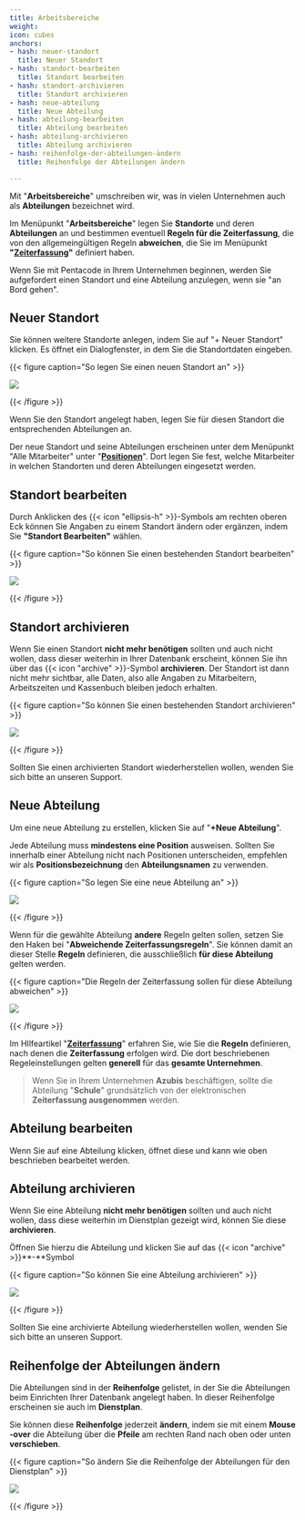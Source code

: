 ```yaml
---
title: Arbeitsbereiche
weight: 
icon: cubes
anchors:
- hash: neuer-standort
  title: Neuer Standort
- hash: standort-bearbeiten
  title: Standort bearbeiten
- hash: standort-archivieren
  title: Standort archivieren
- hash: neue-abteilung
  title: Neue Abteilung
- hash: abteilung-bearbeiten
  title: Abteilung bearbeiten
- hash: abteilung-archivieren
  title: Abteilung archivieren
- hash: reihenfolge-der-abteilungen-ändern
  title: Reihenfolge der Abteilungen ändern

---
```

Mit "**Arbeitsbereiche**" umschreiben wir, was in vielen Unternehmen auch als **Abteilungen** bezeichnet wird.

Im Menüpunkt "**Arbeitsbereiche**" legen Sie **Standorte** und deren **Abteilungen** an und bestimmen eventuell **Regeln für die Zeiterfassung**, die von den allgemeingültigen Regeln **abweichen**, die Sie im Menüpunkt **"**[**Zeiterfassung**](/hilfe/handbuch/einstellungen/zeiterfassung/)**"** definiert haben.

Wenn Sie mit Pentacode in Ihrem Unternehmen beginnen, werden Sie aufgefordert einen Standort und eine Abteilung anzulegen, wenn sie "an Bord gehen".

## Neuer Standort

Sie können weitere Standorte anlegen, indem Sie auf "+ Neuer Standort" klicken. Es öffnet ein Dialogfenster, in dem Sie die Standortdaten eingeben.

{{< figure caption="So legen Sie einen neuen Standort an" >}}

![](/uploads/neuer-standort.png)

{{< /figure >}}

Wenn Sie den Standort angelegt haben, legen Sie für diesen Standort die entsprechenden Abteilungen an.

Der neue Standort und seine Abteilungen erscheinen unter dem Menüpunkt "Alle Mitarbeiter" unter "[**Positionen**](/hilfe/handbuch/mitarbeiter-alle/positionen/)". Dort legen Sie fest, welche Mitarbeiter in welchen Standorten und deren Abteilungen eingesetzt werden.

## Standort bearbeiten

Durch Anklicken des {{< icon "ellipsis-h" >}}-Symbols am rechten oberen Eck können Sie Angaben zu einem Standort ändern oder ergänzen, indem Sie **"Standort Bearbeiten"** wählen.

{{< figure caption="So können Sie einen bestehenden Standort bearbeiten" >}}

![](/uploads/standort-bearbeiten.png)

{{< /figure >}}

## Standort archivieren

Wenn Sie einen Standort **nicht mehr benötigen** sollten und auch nicht wollen, dass dieser weiterhin in Ihrer Datenbank erscheint, können Sie ihn über das {{< icon "archive" >}}-Symbol **archivieren**. Der Standort ist dann nicht mehr sichtbar, alle Daten, also alle Angaben zu Mitarbeitern, Arbeitszeiten und Kassenbuch bleiben jedoch erhalten.

{{< figure caption="So können Sie einen bestehenden Standort archivieren" >}}

![](/uploads/standort-archivieren.png)

{{< /figure >}}

Sollten Sie einen archivierten Standort wiederherstellen wollen, wenden Sie sich bitte an unseren Support.

## Neue Abteilung

Um eine neue Abteilung zu erstellen, klicken Sie auf "**+Neue Abteilung**".

Jede Abteilung muss **mindestens eine Position** ausweisen. Sollten Sie innerhalb einer Abteilung nicht nach Positionen unterscheiden, empfehlen wir als **Positionsbezeichnung** den **Abteilungsnamen** zu verwenden.

{{< figure caption="So legen Sie eine neue Abteilung an" >}}

![](/uploads/neue-abteilung.png)

{{< /figure >}}

Wenn für die gewählte Abteilung **andere** Regeln gelten sollen, setzen Sie den Haken bei "**Abweichende Zeiterfassungsregeln**". Sie können damit an dieser Stelle **Regeln** definieren, die ausschließlich **für diese Abteilung** gelten werden.

{{< figure caption="Die Regeln der Zeiterfassung sollen für diese Abteilung abweichen" >}}

![](/uploads/abw-ze.png)

{{< /figure >}}

Im HIlfeartikel "[**Zeiterfassung**](/hilfe/handbuch/einstellungen/zeiterfassung/)" erfahren Sie, wie Sie die **Regeln** definieren, nach denen die **Zeiterfassung** erfolgen wird. Die dort beschriebenen Regeleinstellungen gelten **generell** für das **gesamte Unternehmen**.

> Wenn Sie in Ihrem Unternehmen **Azubis** beschäftigen, sollte die Abteilung "**Schule**" grundsätzlich von der elektronischen **Zeiterfassung ausgenommen** werden.

## Abteilung bearbeiten

Wenn Sie auf eine Abteilung klicken, öffnet diese und kann wie oben beschrieben bearbeitet werden.

## Abteilung archivieren

Wenn Sie eine Abteilung **nicht mehr benötigen** sollten und auch nicht wollen, dass diese weiterhin im Dienstplan gezeigt wird, können Sie diese **archivieren**.

Öffnen Sie hierzu die Abteilung und klicken Sie auf das {{< icon "archive" >}}**-**Symbol

{{< figure caption="So können Sie eine Abteilung archivieren" >}}

![](/uploads/abteilung-archivieren.png)

{{< /figure >}}

Sollten Sie eine archivierte Abteilung wiederherstellen wollen, wenden Sie sich bitte an unseren Support.

## Reihenfolge der Abteilungen ändern

Die Abteilungen sind in der **Reihenfolge** gelistet, in der Sie die Abteilungen beim Einrichten Ihrer Datenbank angelegt haben. In dieser Reihenfolge erscheinen sie auch im **Dienstplan**.

Sie können diese **Reihenfolge** jederzeit **ändern**, indem sie mit einem **Mouse -over** die Abteilung über die **Pfeile** am rechten Rand nach oben oder unten **verschieben**.

{{< figure caption="So ändern Sie die Reihenfolge der Abteilungen für den Dienstplan" >}}

![](/uploads/reihenfolge-abt.png)

{{< /figure >}}